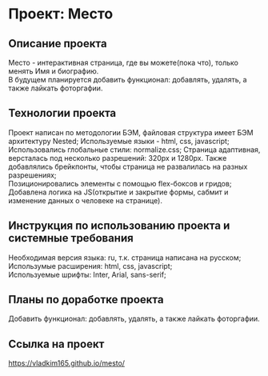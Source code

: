 # Проект: Место  
## Описание проекта  
Место - интерактивная страница, где вы можете(пока что), только менять Имя и биографию.  
В будущем планируется добавить функционал: добавлять, удалять, а также лайкать фоторгафии.  
## Технологии проекта  
Проект написан по методологии БЭМ, файловая структура имеет БЭМ архитектуру Nested; 
Используемые языки - html, css, javascript;
Использовались глобальные стили: normalize.css; 
Страница адаптивная, версталась под несколько разрешений: 320px и 1280px. Также добавлялись брейкпонты, чтобы страница не развалилась на разных разрешениях;   
Позиционировались элементы с помощью flex-боксов и гридов;  
Добавлена логика на JS(открытие и закрытие формы, сабмит и изменение данных о человеке на странице).
## Инструкция по использованию проекта и системные требования  
Необходимая версия языка: ru, т.к. страница написана на русском;    
Использумые расширения: html, css, javascript;  
Используемые шрифты: Inter, Arial, sans-serif;  
## Планы по доработке проекта  
Добавить функционал: добавлять, удалять, а также лайкать фоторгафии.  
## Ссылка на проект  
https://vladkim165.github.io/mesto/

